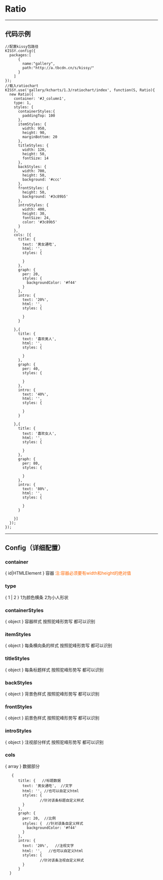 # Ratio
---
代码示例
---
```
//配置kissy包路径
KISSY.config({
  packages:[
      {
        name:"gallery",
        path:"http://a.tbcdn.cn/s/kissy/"
      }
    ]
});
//载入ratiochart
KISSY.use('gallery/kcharts/1.3/ratiochart/index', function(S, Ratio){
  new Ratio({
    container: '#J_column1',
    type: 1,
    styles: {
      containerStyles:{
        paddingTop: 100
      },
      itemStyles: {
        width: 950,
        height: 90,
        marginBottom: 20
      },
      titleStyles: {
        width: 120,
        height: 50,
        fontSize: 14
      },
      backStyles: {
        width: 700,
        height: 50,
        background: '#ccc'
      },
      frontStyles: {
        height: 50,
        background: '#3c89b5'
      },
      introStyles: {
        width: 400,
        height: 30,
        fontSize: 24,
        color: '#3c89b5'
      }
    },
    cols: [{
      title: {
        text: '男女通吃',
        html: '',
        styles: {

        }
      },
      graph: {
        per: 20,
        styles: {
          backgroundColor: '#f44'
        }
      },
      intro: {
        text: '20%',
        html: '',
        styles: {
          
        }
      }
      
    },{
      title: {
        text: '喜欢男人',
        html: '',
        styles: {

        }
      },
      graph: {
        per: 40,
        styles: {

        }
      },
      intro: {
        text: '40%',
        html: '',
        styles: {

        }
      }
      
    },{
      title: {
        text: '喜欢女人',
        html: '',
        styles: {

        }
      },
      graph: {
        per: 80,
        styles: {

        }
      },
      intro: {
        text: '80%',
        html: '',
        styles: {

        }
      }
      
    }]
  });
});
```

---
Config（详细配置）
---
### container  

{ id|HTMLElement } 容器 <span style='color:#f60'>注:容器必须要有width和height的绝对值</span>

### type

{ 1 | 2 } 1为颜色横条  2为小人形状

### containerStyles 

{ object } 容器样式 按照驼峰形势写 都可以识别

### itemStyles 

{ object } 每条横向条的样式 按照驼峰形势写 都可以识别

### titleStyles 

{ object } 每条标题样式 按照驼峰形势写 都可以识别

### backStyles

{ object } 背景色样式 按照驼峰形势写 都可以识别

### frontStyles

{ object } 前景色样式 按照驼峰形势写 都可以识别

### introStyles

{ object } 注视部分样式 按照驼峰形势写 都可以识别

### cols

{ array } 数据部分
```
   {
      title: {   //标题数据
        text: '男女通吃',  //文字
        html: '', //也可以自定义html
        styles: {
                //针对该条标题自定义样式
        }
      },
      graph: {
        per: 20,  //比例
        styles: {  //针对该条自定义样式
          backgroundColor: '#f44'   
        }
      },
      intro: {
        text: '20%',   //注视文字
        html: '',   //也可以自定义html
        styles: {
                //针对该条注视自定义样式 
        }
      }
  } 
```
